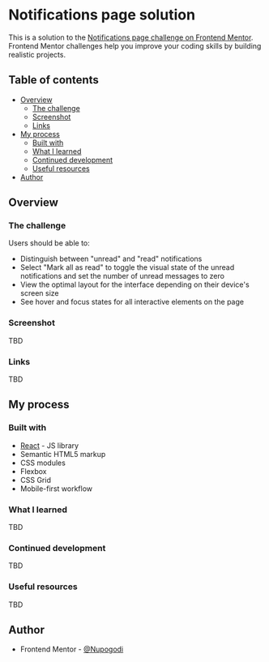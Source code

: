 # Notifications page solution

This is a solution to the [Notifications page challenge on Frontend Mentor](https://www.frontendmentor.io/challenges/notifications-page-DqK5QAmKbC). Frontend Mentor challenges help you improve your coding skills by building realistic projects. 

## Table of contents

- [Overview](#overview)
  - [The challenge](#the-challenge)
  - [Screenshot](#screenshot)
  - [Links](#links)
- [My process](#my-process)
  - [Built with](#built-with)
  - [What I learned](#what-i-learned)
  - [Continued development](#continued-development)
  - [Useful resources](#useful-resources)
- [Author](#author)

## Overview

### The challenge

Users should be able to:

- Distinguish between "unread" and "read" notifications
- Select "Mark all as read" to toggle the visual state of the unread notifications and set the number of unread messages to zero
- View the optimal layout for the interface depending on their device's screen size
- See hover and focus states for all interactive elements on the page

### Screenshot
TBD

### Links

TBD

## My process

### Built with

- [React](https://reactjs.org/) - JS library
- Semantic HTML5 markup
- CSS modules
- Flexbox
- CSS Grid
- Mobile-first workflow


### What I learned

TBD

### Continued development

TBD 

### Useful resources

TBD

## Author

- Frontend Mentor - [@Nupogodi](https://www.frontendmentor.io/profile/Nupogodi)
